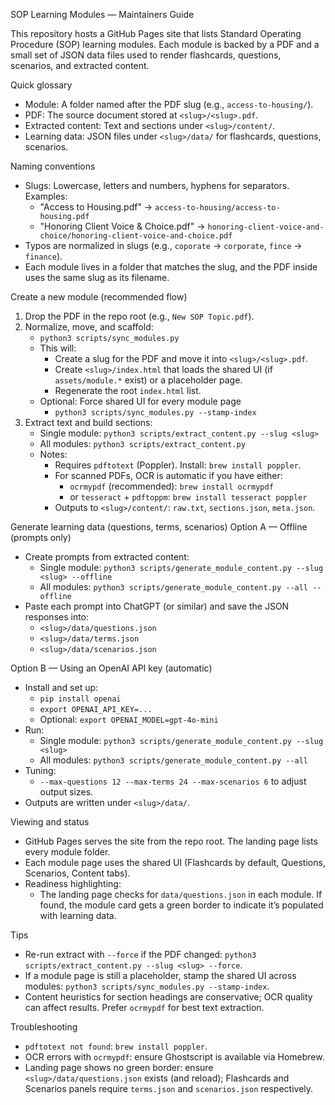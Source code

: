 SOP Learning Modules — Maintainers Guide

This repository hosts a GitHub Pages site that lists Standard Operating Procedure (SOP) learning modules. Each module is backed by a PDF and a small set of JSON data files used to render flashcards, questions, scenarios, and extracted content.

Quick glossary
- Module: A folder named after the PDF slug (e.g., `access-to-housing/`).
- PDF: The source document stored at `<slug>/<slug>.pdf`.
- Extracted content: Text and sections under `<slug>/content/`.
- Learning data: JSON files under `<slug>/data/` for flashcards, questions, scenarios.

Naming conventions
- Slugs: Lowercase, letters and numbers, hyphens for separators. Examples:
  - "Access to Housing.pdf" → `access-to-housing/access-to-housing.pdf`
  - "Honoring Client Voice & Choice.pdf" → `honoring-client-voice-and-choice/honoring-client-voice-and-choice.pdf`
- Typos are normalized in slugs (e.g., `coporate` → `corporate`, `fince` → `finance`).
- Each module lives in a folder that matches the slug, and the PDF inside uses the same slug as its filename.

Create a new module (recommended flow)
1) Drop the PDF in the repo root (e.g., `New SOP Topic.pdf`).
2) Normalize, move, and scaffold:
   - `python3 scripts/sync_modules.py`
   - This will:
     - Create a slug for the PDF and move it into `<slug>/<slug>.pdf`.
     - Create `<slug>/index.html` that loads the shared UI (if `assets/module.*` exist) or a placeholder page.
     - Regenerate the root `index.html` list.
   - Optional: Force shared UI for every module page
     - `python3 scripts/sync_modules.py --stamp-index`
3) Extract text and build sections:
   - Single module: `python3 scripts/extract_content.py --slug <slug>`
   - All modules: `python3 scripts/extract_content.py`
   - Notes:
     - Requires `pdftotext` (Poppler). Install: `brew install poppler`.
     - For scanned PDFs, OCR is automatic if you have either:
       - `ocrmypdf` (recommended): `brew install ocrmypdf`
       - or `tesseract` + `pdftoppm`: `brew install tesseract poppler`
     - Outputs to `<slug>/content/`: `raw.txt`, `sections.json`, `meta.json`.

Generate learning data (questions, terms, scenarios)
Option A — Offline (prompts only)
- Create prompts from extracted content:
  - Single module: `python3 scripts/generate_module_content.py --slug <slug> --offline`
  - All modules: `python3 scripts/generate_module_content.py --all --offline`
- Paste each prompt into ChatGPT (or similar) and save the JSON responses into:
  - `<slug>/data/questions.json`
  - `<slug>/data/terms.json`
  - `<slug>/data/scenarios.json`

Option B — Using an OpenAI API key (automatic)
- Install and set up:
  - `pip install openai`
  - `export OPENAI_API_KEY=...`
  - Optional: `export OPENAI_MODEL=gpt-4o-mini`
- Run:
  - Single module: `python3 scripts/generate_module_content.py --slug <slug>`
  - All modules: `python3 scripts/generate_module_content.py --all`
- Tuning:
  - `--max-questions 12 --max-terms 24 --max-scenarios 6` to adjust output sizes.
- Outputs are written under `<slug>/data/`.

Viewing and status
- GitHub Pages serves the site from the repo root. The landing page lists every module folder.
- Each module page uses the shared UI (Flashcards by default, Questions, Scenarios, Content tabs).
- Readiness highlighting:
  - The landing page checks for `data/questions.json` in each module. If found, the module card gets a green border to indicate it’s populated with learning data.

Tips
- Re-run extract with `--force` if the PDF changed: `python3 scripts/extract_content.py --slug <slug> --force`.
- If a module page is still a placeholder, stamp the shared UI across modules: `python3 scripts/sync_modules.py --stamp-index`.
- Content heuristics for section headings are conservative; OCR quality can affect results. Prefer `ocrmypdf` for best text extraction.

Troubleshooting
- `pdftotext not found`: `brew install poppler`.
- OCR errors with `ocrmypdf`: ensure Ghostscript is available via Homebrew.
- Landing page shows no green border: ensure `<slug>/data/questions.json` exists (and reload); Flashcards and Scenarios panels require `terms.json` and `scenarios.json` respectively.

